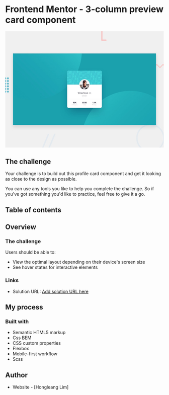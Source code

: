 # Frontend Mentor - 3-column preview card component
![Design preview for the Profile card component coding challenge](./design/desktop-preview.jpg)
## The challenge

Your challenge is to build out this profile card component and get it looking as close to the design as possible.

You can use any tools you like to help you complete the challenge. So if you've got something you'd like to practice, feel free to give it a go.


## Table of contents

## Overview

### The challenge

Users should be able to:

- View the optimal layout depending on their device's screen size
- See hover states for interactive elements



### Links

- Solution URL: [Add solution URL here](https://github.com/hongleang/profile-card)

## My process

### Built with

- Semantic HTML5 markup
- Css BEM
- CSS custom properties
- Flexbox
- Mobile-first workflow
- Scss

## Author

- Website - [Hongleang Lim]

